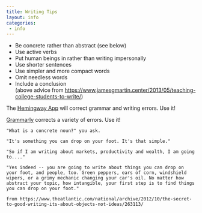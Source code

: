 ```yaml
---
title: Writing Tips
layout: info
categories:
 - info
---
```


* Be concrete rather than abstract (see below)
* Use active verbs
* Put human beings in rather than writing impersonally
* Use shorter sentences
* Use simpler and more compact words 
* Omit needless words 
* Include a conclusion  
(above advice from https://www.jamesgmartin.center/2013/05/teaching-college-students-to-write/)

The [Hemingway App](http://www.hemingwayapp.com/) will correct grammar and writing errors. Use it!

[Grammarly](https://www.grammarly.com/) corrects a variety of errors. Use it!

```
"What is a concrete noun?" you ask.

"It's something you can drop on your foot. It's that simple."

"So if I am writing about markets, productivity and wealth, I am going to...."

"Yes indeed -- you are going to write about things you can drop on your foot, and people, too. Green peppers, ears of corn, windshield wipers, or a grimy mechanic changing your car's oil. No matter how abstract your topic, how intangible, your first step is to find things you can drop on your foot."

from https://www.theatlantic.com/national/archive/2012/10/the-secret-to-good-writing-its-about-objects-not-ideas/263113/
```
